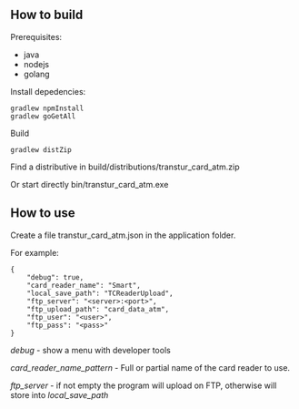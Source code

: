 
## How to build

Prerequisites:
- java
- nodejs
- golang

Install depedencies:
```
gradlew npmInstall
gradlew goGetAll
```

Build
```
gradlew distZip
```

Find a distributive in build/distributions/transtur_card_atm.zip

Or start directly bin/transtur_card_atm.exe


## How to use


Create a file transtur_card_atm.json in the application folder.

For example:

```
{
    "debug": true,
    "card_reader_name": "Smart",
    "local_save_path": "TCReaderUpload",
    "ftp_server": "<server>:<port>",
    "ftp_upload_path": "card_data_atm",
    "ftp_user": "<user>",
    "ftp_pass": "<pass>"
}
```

*debug* - show a menu with developer tools

*card_reader_name_pattern* - Full or partial name of the card reader to use.

*ftp_server* - if not empty the program will upload on FTP, otherwise will store into *local_save_path*




